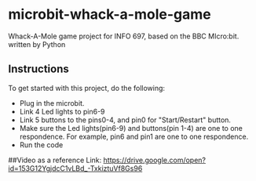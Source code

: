 # microbit-whack-a-mole-game
Whack-A-Mole game project for INFO 697, based on the BBC MIcro:bit. written by Python

## Instructions

To get started with this project, do the following:

- Plug in the microbit.
- Link 4 Led lights to pin6-9
- Link 5 buttons to the pins0-4, and pin0 for "Start/Restart" button.
- Make sure the Led lights(pin6-9) and buttons(pin 1-4) are one to one respondence. For example, pin6 and pin1 are one to one respondence.
- Run the code

##Video as a reference
Link:
https://drive.google.com/open?id=153G12YgjdcC1vLBd_-TxkiztuVf8Gs96

